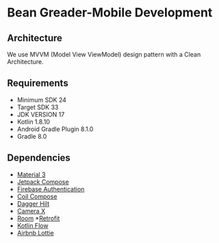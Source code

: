 # Bean Greader-Mobile Development

## Architecture
We use MVVM (Model View ViewModel) design pattern with a Clean Architecture.

## Requirements
* Minimum SDK 24
* Target SDK 33
* JDK VERSION 17
* Kotlin 1.8.10
* Android Gradle Plugin 8.1.0
* Gradle 8.0

## Dependencies
* [Material 3]("https://m3.material.io/")
* [Jetpack Compose]("https://developer.android.com/jetpack/compose?gclid=Cj0KCQjwj_ajBhCqARIsAA37s0y845dTgL-gmRYWyATAUEanz3qTYdGRUZMQC_tI8sj3N6QgtWTDLlkaAm5YEALw_wcB&gclsrc=aw.ds&hl=id")
* [Firebase Authentication]("https://firebase.google.com/docs/auth?hl=id")
* [Coil Compose]("https://coil-kt.github.io/coil/compose/")
* [Dagger Hilt]("https://developer.android.com/training/dependency-injection/hilt-android?hl=id")
* [Camera X]("https://developer.android.com/training/camerax?hl=id")
* [Room]("https://developer.android.com/training/data-storage/room?hl=id")
*[Retrofit]("https://square.github.io/retrofit/")
* [Kotlin Flow]("https://developer.android.com/kotlin/flow?hl=id")
* [Airbnb Lottie]("https://github.com/airbnb/lottie-android")
